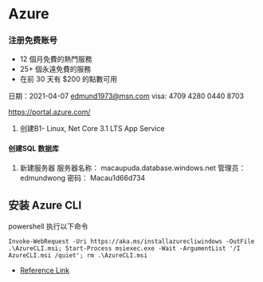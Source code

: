 # Azure 

### 注册免费账号
* 12 個月免費的熱門服務
* 25+ 個永遠免費的服務
* 在前 30 天有 $200 的點數可用

日期：2021-04-07
 edmund1973@msn.com
 visa: 4709 4280 0440 8703

 https://portal.azure.com/

 1. 创建B1- Linux, Net Core 3.1 LTS App Service
 #### 创建SQL 数据库
 1. 新建服务器
 服务器名称： macaupuda.database.windows.net
 管理员： edmundwong
 密码： Macau1d66d734


## 安装 Azure CLI
powershell 执行以下命令
```
Invoke-WebRequest -Uri https://aka.ms/installazurecliwindows -OutFile .\AzureCLI.msi; Start-Process msiexec.exe -Wait -ArgumentList '/I AzureCLI.msi /quiet'; rm .\AzureCLI.msi
```

* [Reference Link](./reference.md)